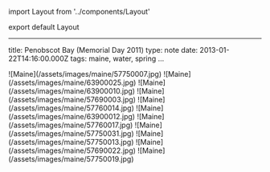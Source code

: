 import Layout from '../components/Layout'

export default Layout

---

title: Penobscot Bay (Memorial Day 2011)
type: note
date: 2013-01-22T14:16:00.000Z
tags: maine, water, spring
...

<div>
![Maine](/assets/images/maine/57750007.jpg)
![Maine](/assets/images/maine/63900025.jpg)
![Maine](/assets/images/maine/63900010.jpg)
![Maine](/assets/images/maine/57690003.jpg)
![Maine](/assets/images/maine/57760014.jpg)
![Maine](/assets/images/maine/63900012.jpg)
![Maine](/assets/images/maine/57760017.jpg)
![Maine](/assets/images/maine/57750031.jpg)
![Maine](/assets/images/maine/57750013.jpg)
![Maine](/assets/images/maine/57690022.jpg)
![Maine](/assets/images/maine/57750019.jpg)
</div>
